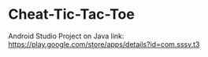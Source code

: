 # Cheat-Tic-Tac-Toe
Android Studio Project on Java
link: https://play.google.com/store/apps/details?id=com.sssv.t3
